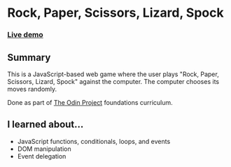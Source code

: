 # Rock, Paper, Scissors, Lizard, Spock

### [Live demo](https://s-hens.github.io/rock-paper-scissors-lizard-spock/)

## Summary

This is a JavaScript-based web game where the user plays "Rock, Paper, Scissors, Lizard, Spock" against the computer. The computer chooses its moves randomly.

Done as part of [The Odin Project](https://www.theodinproject.com/) foundations curriculum.

## I learned about...

- JavaScript functions, conditionals, loops, and events
- DOM manipulation
- Event delegation
